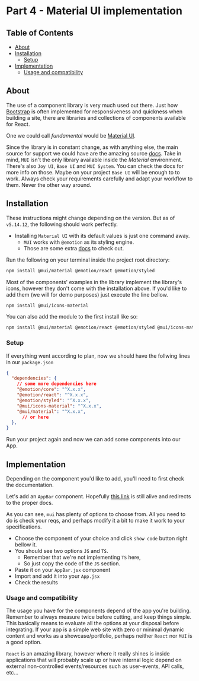 # Part 4 - Material UI implementation

## Table of Contents

<!-- toc -->

- [About](#about)
- [Installation](#installation)
  - [Setup](#setup)
- [Implementation](#implementation)
  - [Usage and compatibility](#usage-and-compatibility)

<!-- tocstop -->

## About

The use of a component library is very much used out there.
Just how [Bootstrap](https://getbootstrap.com/) is often
implemented for responsiveness and quickness when building a site,
there are libraries and collections of components available for React.

One we could call *fundamental* would be [Material UI](https://mui.com/).

Since the library is in constant change, as with anything else,
the main source for support we could have are the amazing source
[docs](https://mui.com/material-ui/).
Take in mind, `MUI` isn't the only library available inside the *Material* environment.
There's also `Joy UI`, `Base UI` and `MUI System`.
You can check the docs for more info on those.
Maybe on your project `Base UI` will be enough to to work.
Always check your requirements carefully and adapt your workflow to them.
Never the other way around.

## Installation

These instructions might change depending on the version.
But as of `v5.14.12`, the following should work perfectly.

- Installing `Material UI` with its default values is just one command away.
  - `MUI` works with `@emotion` as its styling engine.
  - Those are some extra [docs](https://emotion.sh/docs/introduction) to check out.

Run the following on your terminal inside the project root directory:

```bash
npm install @mui/material @emotion/react @emotion/styled
```

Most of the components' examples in the library implement the library's icons,
however they don't come with the installation above.
If you'd like to add them (we will for demo purposes) just execute the line bellow.

```bash
npm install @mui/icons-material
```

You can also add the module to the first install like so:

```bash
npm install @mui/material @emotion/react @emotion/styled @mui/icons-material
```

### Setup

If everything went according to plan,
now we should have the follwing lines in our `package.json`

```json
{
  "dependencies": {
    // some more dependencies here
    "@emotion/core": "^X.x.x",
    "@emotion/react": "^X.x.x",
    "@emotion/styled": "^X.x.x",
    "@mui/icons-material": "^X.x.x",
    "@mui/material": "^X.x.x",
      // or here
  },
}
```

Run your project again and now we can add some components into our App.

## Implementation

Depending on the component you'd like to add, you'll need to first check the documentation.

Let's add an `AppBar` component.
Hopefully [this link](https://mui.com/material-ui/react-app-bar/)
is still alive and redirects to the proper docs.

As you can see, `mui` has plenty of options to choose from.
All you need to do is check your reqs,
and perhaps modify it a bit to make it work to your specifications.

- Choose the component of your choice and click `show code` button right bellow it.
- You should see two options `JS` and `TS`.
  - Remember that we're not implementing `TS` here,
  - So just copy the code of the `JS` section.
- Paste it on your `AppBar.jsx` component
- Import and add it into your `App.jsx`
- Check the results

### Usage and compatibility

The usage you have for the components depend of the app you're building.
Remember to always measure twice before cutting, and keep things simple.
This basically means to evaluate all the options at your disposal before integrating.
If your app is a simple web site with zero or minimal dynamic content
and works as a showcase/portfolio, perhaps neither `React` nor `MUI` is a good option.

`React` is an amazing library,
however where it really shines is inside applications
that will probably scale up or have internal logic depend
on external non-controlled events/resources such as user-events, API calls, etc...
